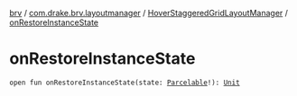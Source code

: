 [brv](../../index.md) / [com.drake.brv.layoutmanager](../index.md) / [HoverStaggeredGridLayoutManager](index.md) / [onRestoreInstanceState](./on-restore-instance-state.md)

# onRestoreInstanceState

`open fun onRestoreInstanceState(state: `[`Parcelable`](https://developer.android.com/reference/android/os/Parcelable.html)`!): `[`Unit`](https://kotlinlang.org/api/latest/jvm/stdlib/kotlin/-unit/index.html)